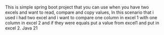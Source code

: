 This is simple spring boot project that you can use when you have two excels and want to read, compare and copy values, In this scenario that i used i had two excel and i want to compare one column in excel 1 with one column in excel 2 and if they were equals put a value from excel1 and put in excel 2. Java 21
